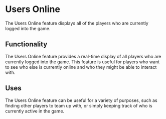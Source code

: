# Users Online

The Users Online feature displays all of the players who are currently logged into the game.

## Functionality
The Users Online feature provides a real-time display of all players who are currently logged into the game. This feature is useful for players who want to see who else is currently online and who they might be able to interact with.

## Uses
The Users Online feature can be useful for a variety of purposes, such as finding other players to team up with, or simply keeping track of who is currently active in the game.